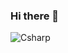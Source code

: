 ### Hi there 👋

<img alt="Csharp" src ="https://img.shields.io/badge/Csharp-239120.svg?&style=for-the-badge&logo=Csharp&logoColor=white"/>

<!--
**Vbeo147/Vbeo147** is a ✨ _special_ ✨ repository because its `README.md` (this file) appears on your GitHub profile.

Here are some ideas to get you started:

- 🔭 I’m currently working on ...
- 🌱 I’m currently learning ...
- 👯 I’m looking to collaborate on ...
- 🤔 I’m looking for help with ...
- 💬 Ask me about ...
- 📫 How to reach me: ...
- 😄 Pronouns: ...
- ⚡ Fun fact: ...
-->
